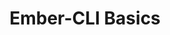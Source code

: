 ---
layout: workshop
title: Ember-CLI Basics
permalink: "/workshops/2016-12-19-ember-cli-basics"
category: Front End Development
description: "Ember-cli is truly a world class build tool, and it's more capable and
  versatile than most people think! \n\nWe need look no further for proof of its impact
  than angular-cli and react-create-app, as continuations of the idea that Single
  Page Apps are deserving of first class tools, optimized for their specific needs."
stages:
- title: Apps & Addons
  description: The contents of your `ember-cli-build` file is on center stage when
    consuming ember-cli's asset pipeline features. We'll dive into some features exposed
    by way of the EmberApp and EmberAddon objects, using some familiar tasks as case
    studies.
  duration: 210
- title: Broccoli Basics
  description: Broccoli is a fast, robust and portable asset pipeline, built with
    ember-cli in mind. It uses node's `fs` module as it's API, and is deliberately
    designed to steer users away from potential snags.
  duration: 120
- title: Codegen & Commands
  description: |-
    Ember-cli's blueprints and command features are incredibly powerful, and are tremendously under-utilized in the ember community. In this unit, we'll explore:
    * How apps (and addons contained therein)  can extend ember-cli
    * How arguments passed to ember-cli on the command line make it into your blueprint or command
    * Testing on the node.js side
  duration: 165
---